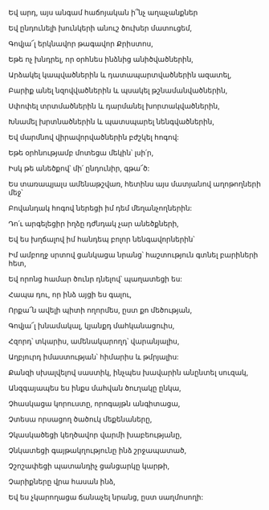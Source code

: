 Եվ արդ, այս անգամ հաճոյական ի՞նչ աղաչանքներ

Եվ ընդունելի խունկերի անուշ ծուխեր մատուցեմ,

Գովյա՜լ երկնավոր թագավոր Քրիստոս,

Եթե ոչ խնդրել, որ օրհնես ինձնից անիծվածներին,

Արձակել կապվածներին և դատապարտվածներին ազատել,

Բարիք անել նզովվածներին և պսակել թշնամանվածներին,

Սփոփել տրտմածներին և դարմանել խորտակվածներին,

Խնամել խրտնածներին և պատսպարել նենգվածներին,

Եվ մարմնով վիրավորվածներին բժշկել հոգով:

Եթե օրհնությամբ մոտեցա մեկին՝ լսի՛ր,

Իսկ թե անեծքով՝ մի՛ ընդունիր, գթա՜ծ:

Ես տառապյալս ամենաթշվառ, հետինս այս մատյանով աղոթողների մեջ՝

Բովանդակ հոգով ներեցի իմ դեմ մեղանչողներին:

Դո՛ւ արգելեցիր իղձը դժնդակ չար անեծքների,

Եվ ես խղճալով իմ հանդեպ բոլոր նենգավորներին՝

Իմ ամբողջ սրտով ցանկացա նրանց՝ հաշտություն գտնել բարիների հետ,

Եվ որոնց համար ծունր դնելով՝ պաղատեցի ես:

Հապա դու, որ ինձ այցի ես գալու,

Որքա՜ն ավելի պիտի ողորմես, ըստ քո մեծության,

Գովյա՜լ խնամակալ, կյանքդ մահկանացուիս,

Հզորդ՝ տկարիս, ամենակարողդ՝ վարանյալիս,

Աղբյուրդ իմաստության՝ հիմարիս և թմրյալիս:

Քանզի սխալվելով սաստիկ, ինչպես խավարին անընտել սուզակ,

Անզգայապես ես ինքս մահվան ծուղակը ընկա,

Չհասկացա կորուստը, որոգայթն անգիտացա,

Չտեսա որսացող ծածուկ մեքենաները,

Չկասկածեցի կեղծավոր վարմի խաբեությանը,

Չնկատեցի գայթակղությունը ինձ շրջապատած,

Չշոշափեցի պատանդիչ ցանցարկը կարթի,

Չարիքները վրա հասան ինձ,

Եվ ես չկարողացա ճանաչել նրանց, ըստ սաղմոսողի: